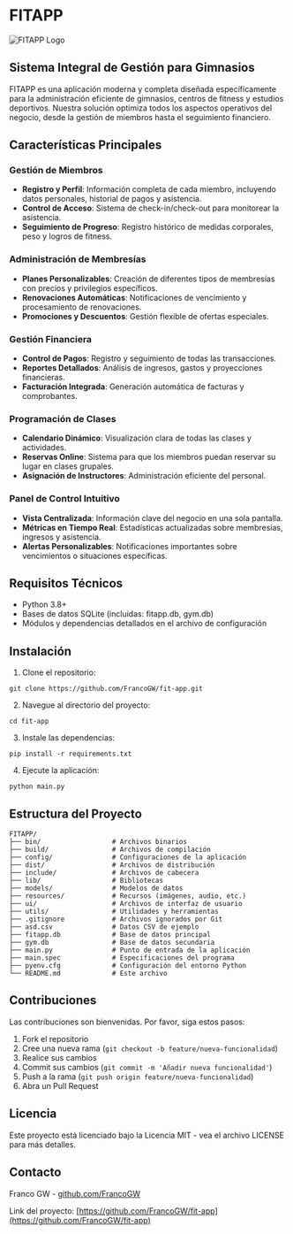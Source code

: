 # FITAPP

![FITAPP Logo](FITAPP/logo.png)

## Sistema Integral de Gestión para Gimnasios

FITAPP es una aplicación moderna y completa diseñada específicamente para la administración eficiente de gimnasios, centros de fitness y estudios deportivos. Nuestra solución optimiza todos los aspectos operativos del negocio, desde la gestión de miembros hasta el seguimiento financiero.

## Características Principales

### Gestión de Miembros
- **Registro y Perfil**: Información completa de cada miembro, incluyendo datos personales, historial de pagos y asistencia.
- **Control de Acceso**: Sistema de check-in/check-out para monitorear la asistencia.
- **Seguimiento de Progreso**: Registro histórico de medidas corporales, peso y logros de fitness.

### Administración de Membresías
- **Planes Personalizables**: Creación de diferentes tipos de membresías con precios y privilegios específicos.
- **Renovaciones Automáticas**: Notificaciones de vencimiento y procesamiento de renovaciones.
- **Promociones y Descuentos**: Gestión flexible de ofertas especiales.

### Gestión Financiera
- **Control de Pagos**: Registro y seguimiento de todas las transacciones.
- **Reportes Detallados**: Análisis de ingresos, gastos y proyecciones financieras.
- **Facturación Integrada**: Generación automática de facturas y comprobantes.

### Programación de Clases
- **Calendario Dinámico**: Visualización clara de todas las clases y actividades.
- **Reservas Online**: Sistema para que los miembros puedan reservar su lugar en clases grupales.
- **Asignación de Instructores**: Administración eficiente del personal.

### Panel de Control Intuitivo
- **Vista Centralizada**: Información clave del negocio en una sola pantalla.
- **Métricas en Tiempo Real**: Estadísticas actualizadas sobre membresías, ingresos y asistencia.
- **Alertas Personalizables**: Notificaciones importantes sobre vencimientos o situaciones específicas.

## Requisitos Técnicos

- Python 3.8+
- Bases de datos SQLite (incluidas: fitapp.db, gym.db)
- Módulos y dependencias detallados en el archivo de configuración

## Instalación

1. Clone el repositorio:
```
git clone https://github.com/FrancoGW/fit-app.git
```

2. Navegue al directorio del proyecto:
```
cd fit-app
```

3. Instale las dependencias:
```
pip install -r requirements.txt
```

4. Ejecute la aplicación:
```
python main.py
```

## Estructura del Proyecto

```
FITAPP/
├── bin/                  # Archivos binarios
├── build/                # Archivos de compilación
├── config/               # Configuraciones de la aplicación
├── dist/                 # Archivos de distribución
├── include/              # Archivos de cabecera
├── lib/                  # Bibliotecas
├── models/               # Modelos de datos
├── resources/            # Recursos (imágenes, audio, etc.)
├── ui/                   # Archivos de interfaz de usuario
├── utils/                # Utilidades y herramientas
├── .gitignore            # Archivos ignorados por Git
├── asd.csv               # Datos CSV de ejemplo
├── fitapp.db             # Base de datos principal
├── gym.db                # Base de datos secundaria
├── main.py               # Punto de entrada de la aplicación
├── main.spec             # Especificaciones del programa
├── pyenv.cfg             # Configuración del entorno Python
└── README.md             # Este archivo
```

## Contribuciones

Las contribuciones son bienvenidas. Por favor, siga estos pasos:

1. Fork el repositorio
2. Cree una nueva rama (`git checkout -b feature/nueva-funcionalidad`)
3. Realice sus cambios
4. Commit sus cambios (`git commit -m 'Añadir nueva funcionalidad'`)
5. Push a la rama (`git push origin feature/nueva-funcionalidad`)
6. Abra un Pull Request

## Licencia

Este proyecto está licenciado bajo la Licencia MIT - vea el archivo LICENSE para más detalles.

## Contacto

Franco GW - [github.com/FrancoGW](https://github.com/FrancoGW)

Link del proyecto: [https://github.com/FrancoGW/fit-app](https://github.com/FrancoGW/fit-app)